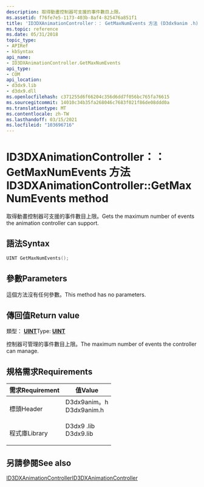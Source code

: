```yaml
---
description: 取得動畫控制器可支援的事件數目上限。
ms.assetid: f76fe7e5-1173-403b-8af4-825476a851f1
title: 'ID3DXAnimationController：： GetMaxNumEvents 方法 (D3dx9anim .h) '
ms.topic: reference
ms.date: 05/31/2018
topic_type:
- APIRef
- kbSyntax
api_name:
- ID3DXAnimationController.GetMaxNumEvents
api_type:
- COM
api_location:
- d3dx9.lib
- d3dx9.dll
ms.openlocfilehash: c371255d6f66204c356d6dd7f056bc765fa76615
ms.sourcegitcommit: 14010c34b35fa268046c7683f021f86de08ddd0a
ms.translationtype: MT
ms.contentlocale: zh-TW
ms.lasthandoff: 03/15/2021
ms.locfileid: "103696716"
---
```

# <a name="id3dxanimationcontrollergetmaxnumevents-method"></a><span data-ttu-id="6cdfb-103">ID3DXAnimationController：： GetMaxNumEvents 方法</span><span class="sxs-lookup"><span data-stu-id="6cdfb-103">ID3DXAnimationController::GetMaxNumEvents method</span></span>

<span data-ttu-id="6cdfb-104">取得動畫控制器可支援的事件數目上限。</span><span class="sxs-lookup"><span data-stu-id="6cdfb-104">Gets the maximum number of events the animation controller can support.</span></span>

## <a name="syntax"></a><span data-ttu-id="6cdfb-105">語法</span><span class="sxs-lookup"><span data-stu-id="6cdfb-105">Syntax</span></span>


```C++
UINT GetMaxNumEvents();
```



## <a name="parameters"></a><span data-ttu-id="6cdfb-106">參數</span><span class="sxs-lookup"><span data-stu-id="6cdfb-106">Parameters</span></span>

<span data-ttu-id="6cdfb-107">這個方法沒有任何參數。</span><span class="sxs-lookup"><span data-stu-id="6cdfb-107">This method has no parameters.</span></span>

## <a name="return-value"></a><span data-ttu-id="6cdfb-108">傳回值</span><span class="sxs-lookup"><span data-stu-id="6cdfb-108">Return value</span></span>

<span data-ttu-id="6cdfb-109">類型： **[ **UINT**](../winprog/windows-data-types.md)**</span><span class="sxs-lookup"><span data-stu-id="6cdfb-109">Type: **[**UINT**](../winprog/windows-data-types.md)**</span></span>

<span data-ttu-id="6cdfb-110">控制器可管理的事件數目上限。</span><span class="sxs-lookup"><span data-stu-id="6cdfb-110">The maximum number of events the controller can manage.</span></span>

## <a name="requirements"></a><span data-ttu-id="6cdfb-111">規格需求</span><span class="sxs-lookup"><span data-stu-id="6cdfb-111">Requirements</span></span>



| <span data-ttu-id="6cdfb-112">需求</span><span class="sxs-lookup"><span data-stu-id="6cdfb-112">Requirement</span></span> | <span data-ttu-id="6cdfb-113">值</span><span class="sxs-lookup"><span data-stu-id="6cdfb-113">Value</span></span> |
|--------------------|----------------------------------------------------------------------------------------|
| <span data-ttu-id="6cdfb-114">標頭</span><span class="sxs-lookup"><span data-stu-id="6cdfb-114">Header</span></span><br/>  | <dl> <span data-ttu-id="6cdfb-115"><dt>D3dx9anim。h</dt></span><span class="sxs-lookup"><span data-stu-id="6cdfb-115"><dt>D3dx9anim.h</dt></span></span> </dl> |
| <span data-ttu-id="6cdfb-116">程式庫</span><span class="sxs-lookup"><span data-stu-id="6cdfb-116">Library</span></span><br/> | <dl> <span data-ttu-id="6cdfb-117"><dt>D3dx9 .lib</dt></span><span class="sxs-lookup"><span data-stu-id="6cdfb-117"><dt>D3dx9.lib</dt></span></span> </dl>   |



## <a name="see-also"></a><span data-ttu-id="6cdfb-118">另請參閱</span><span class="sxs-lookup"><span data-stu-id="6cdfb-118">See also</span></span>

<dl> <dt>

[<span data-ttu-id="6cdfb-119">ID3DXAnimationController</span><span class="sxs-lookup"><span data-stu-id="6cdfb-119">ID3DXAnimationController</span></span>](id3dxanimationcontroller.md)
</dt> </dl>

 

 
